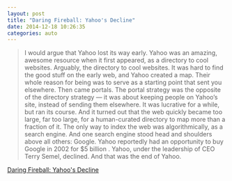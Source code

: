 ```yaml
---
layout: post
title: "Daring Fireball: Yahoo's Decline"
date: 2014-12-18 10:26:35
categories: auto
---
```


> I would argue that Yahoo lost its way early. Yahoo was an amazing, awesome resource when it first appeared, as a directory to cool websites. Arguably, the  directory to cool websites. It was hard to find the good stuff on the early web, and Yahoo created a map. Their whole reason for being was to serve as a starting point that sent you elsewhere. Then came portals. The portal strategy was the opposite of the directory strategy — it was about keeping people on Yahoo’s site, instead of sending them elsewhere. It was lucrative for a while, but ran its course. And it turned out that the web quickly became too large, far too large, for a human-curated directory to map more than a fraction of it. The only way to index the web was algorithmically, as a search engine. And one search engine stood head and shoulders above all others: Google. Yahoo reportedly had an opportunity to buy Google in 2002 for $5 billion . Yahoo, under the leadership of CEO Terry Semel, declined. And that was the end of Yahoo.

 <!-- --> 

[Daring Fireball: Yahoo's Decline](http://daringfireball.net/2014/12/yahoo_decline)